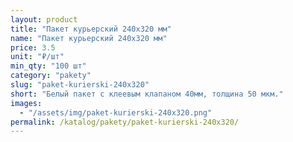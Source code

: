 ```yaml
---
layout: product
title: "Пакет курьерский 240x320 мм"
name: "Пакет курьерский 240x320 мм"
price: 3.5
unit: "₽/шт"
min_qty: "100 шт"
category: "pakety"
slug: "paket-kurierski-240x320"
short: "Белый пакет с клеевым клапаном 40мм, толщина 50 мкм."
images:
  - "/assets/img/paket-kurierski-240x320.png"
permalink: /katalog/pakety/paket-kurierski-240x320/
---
```

